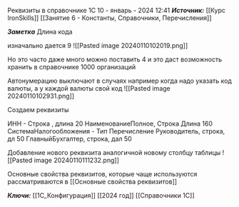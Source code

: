 
Реквизиты в справочнике 1С
 10 - январь - 2024  12:41 
***Источник:***  [[Курс IronSkills]] [[Занятие 6 - Константы, Справочники, Перечисления]]

***Заметка*** 
Длина кода

изначально дается 9
![[Pasted image 20240110102019.png]]

Но это часто даже много
можно поставить 4
и это даст возможность хранить в справочнике 1000 организаций

Автонумерацию выключают в случаях например когда надо указать код валюты, а у каждой валюты свой код
![[Pasted image 20240110102931.png]]

Создаем реквизиты

ИНН - Строка , длина 20
НаименованиеПолное, Строка Длина 160
СистемаНалогообложения - Тип Перечисление
Руководитель, строка, дл 50
ГлавныйБухгалтер, строка, дал 50

Добавление нового реквизита аналогичной новому столбцу таблицы
![[Pasted image 20240110111232.png]]

Основные свойства реквизитов, которые чаще используются рассматриваются в [[Основные свойства реквизитов]]

***Ключи:*** [[1С_Конфигурация]] [[2024 год]] [[Справочники 1С]]